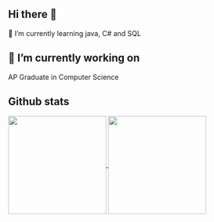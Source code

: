 ## Hi there 👋
🌱 I’m currently learning java, C# and SQL

## 🔭 I’m currently working on
AP Graduate in Computer Science

## Github stats

<a href="https://github.com/anuraghazra/github-readme-stats">
  <img height=200 align="center" src="https://github-readme-stats.vercel.app/api?username=solesen1992" />
</a>
<a href="https://github.com/anuraghazra/convoychat">
  <img height=200 align="center" src="https://github-readme-stats.vercel.app/api/top-langs?username=solesen1992&layout=compact&langs_count=8&card_width=320" />
</a>

